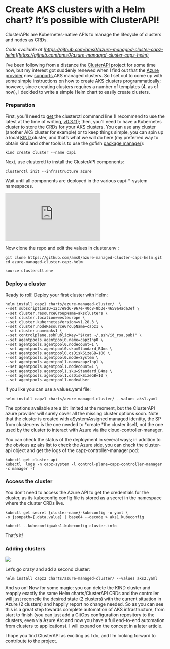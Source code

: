 
# Create AKS clusters with a Helm chart? It’s possible with ClusterAPI!

ClusterAPIs are Kubernetes-native APIs to manage the lifecycle of clusters and nodes as CRDs. 

*Code available at [https://github.com/ams0/azure-managed-cluster-capz-helm](https://github.com/ams0/azure-managed-cluster-capz-helm)*

I’ve been following from a distance the [ClusterAPI](https://github.com/kubernetes-sigs/cluster-api) project for some time now, but my interest got suddenly renewed when I find out that the [Azure provider](https://github.com/kubernetes-sigs/cluster-api-provider-azure/) now [supports ](https://github.com/kubernetes-sigs/cluster-api-provider-azure/blob/master/docs/book/src/topics/managedcluster.md)AKS managed clusters. So I set out to come up with some simple instructions on how to create AKS clusters programmatically; however, since creating clusters requires a number of templates (4, as of now), I decided to write a simple Helm chart to easily create clusters. 

### Preparation

First, you’ll need to [get ](https://cluster-api.sigs.k8s.io/user/quick-start.html#install-clusterctl)the clusterctl command line (I recommend to use the latest at the time of writing, [v0.3.11](https://github.com/kubernetes-sigs/cluster-api/releases/tag/v0.3.11)); then, you’ll need to have a Kubernetes cluster to store the CRDs for your AKS clusters. You can use any cluster (another AKS cluster for example) or to keep things simple, you can spin up a local [KIND ](https://kind.sigs.k8s.io/)cluster, and that’s what we will do here (my preferred way to obtain kind and other tools is to use the gofish [package manager](https://gofi.sh/)):

    kind create cluster --name capi

Next, use clusterctl to install the ClusterAPI components:

    clusterctl init --infrastructure azure

Wait until all components are deployed in the various capi-*-system namespaces.

<iframe src="https://medium.com/media/eff76545b130976ca4be4b5e51da70ce" frameborder=0></iframe>

Now clone the repo and edit the values in cluster.env :

    git clone https://github.com/ams0/azure-managed-cluster-capz-helm.git
    cd azure-managed-cluster-capz-helm
    
    source clusterctl.env

### Deploy a cluster

Ready to roll! Deploy your first cluster with Helm:

    helm install capz1 charts/azure-managed-cluster/  \
    --set subscriptionID=12c7e9d6-967e-40c8-8b3e-4659a4ada3ef \
    --set cluster.resourceGroupName=aksclusters \
    --set cluster.location=westeurope \
    --set cluster.kubernetesVersion=v1.28.3 \
    --set cluster.nodeResourceGroupName=capz1 \
    --set cluster.name=aks1 \
    --set controlplane.sshPublicKey="$(cat ~/.ssh/id_rsa.pub)" \
    --set agentpools.agentpool0.name=capz1np0 \
    --set agentpools.agentpool0.nodecount=1 \
    --set agentpools.agentpool0.sku=Standard_B4ms \
    --set agentpools.agentpool0.osDiskSizeGB=100 \
    --set agentpools.agentpool0.mode=System \
    --set agentpools.agentpool1.name=capz1np1 \
    --set agentpools.agentpool1.nodecount=1 \
    --set agentpools.agentpool1.sku=Standard_B4ms \
    --set agentpools.agentpool1.osDiskSizeGB=10 \
    --set agentpools.agentpool1.mode=User 


If you like you can use a values.yaml file:

    helm install capz1 charts/azure-managed-cluster/ --values aks1.yaml

The options available are a bit limited at the moment, but the ClusterAPI azure provider will surely cover all the missing cluster options soon. Note that the cluster is created with aSystemAssigned managed identity, the SP from cluster.env is the one needed to *create *the cluster itself, not the one used by the cluster to interact with Azure via the cloud-controller-manager.

You can check the status of the deployment in several ways; in addition to the obvious az aks list to check the Azure side, you can check the cluster-api object and get the logs of the capz-controller-manager pod:

    kubectl get cluster-api
    kubectl  logs -n capz-system -l control-plane=capz-controller-manager -c manager -f

### Access the cluster

You don’t need to access the Azure API to get the credentials for the cluster, as its kubeconfig config file is stored as a secret in the namespace where the cluster CRDs live.

    kubectl get secret {cluster-name}-kubeconfig -o yaml \
    -o jsonpath={.data.value} | base64 --decode > aks1.kubeconfig

    kubectl --kubeconfig=aks1.kubeconfig cluster-info

That’s it! 

### Adding clusters

![](https://cdn-images-1.medium.com/max/2000/0*1VXPMdndEPZHOLMp.jpg)

Let’s go crazy and add a second cluster:

    helm install capz2 charts/azure-managed-cluster/ --values aks2.yaml

And so on! Now for some magic: you can delete the KIND cluster and reapply exactly the same Helm charts/ClusterAPI CRDs and the controller will just reconcile the desired state (2 clusters) with the current situation in Azure (2 clusters) and happily report no change needed. So as you can see this is a great step towards complete automation of AKS infrastructure, from start to finish (you can just add a GitOps configuration repository to the clusters, even via Azure Arc and now you have a full end-to-end automation from clusters to applications). I will expand on the concept in a later article.

I hope you find ClusterAPI as exciting as I do, and I’m looking forward to contribute to the project.


